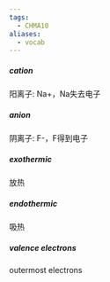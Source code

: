 ```yaml
---
tags:
  - CHMA10
aliases:
  - vocab
---
```


##### cation
阳离子: Na+，Na失去电子
##### anion
阴离子: F-，F得到电子

##### exothermic
放热
##### endothermic
吸热

##### valence electrons
outermost electrons
